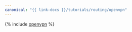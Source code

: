 ```yaml
---
canonical: "{{ link-docs }}/tutorials/routing/openvpn"
---
```


{% include [openvpn](../../_tutorials/infrastructure/openvpn.md) %}
